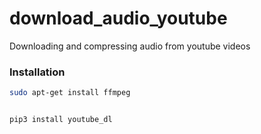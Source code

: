 # download_audio_youtube
Downloading and compressing audio from youtube videos


### Installation

```sh
sudo apt-get install ffmpeg


pip3 install youtube_dl
```

